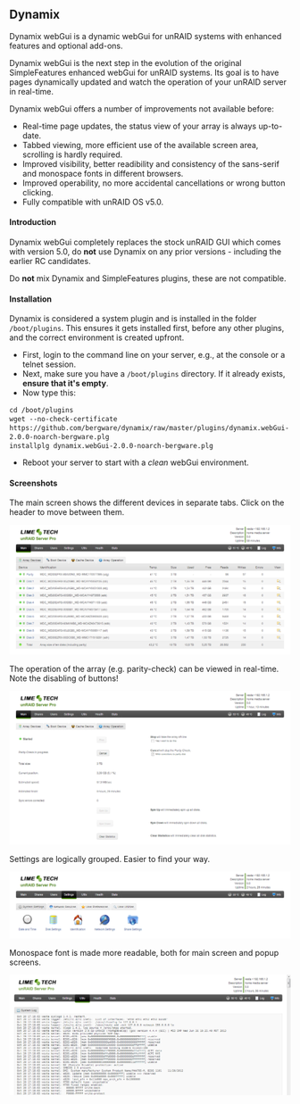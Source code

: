 ## Dynamix

Dynamix webGui is a dynamic webGui for unRAID systems with enhanced features and optional add-ons.

Dynamix webGui is the next step in the evolution of the original SimpleFeatures enhanced webGui for unRAID systems.
Its goal is to have pages dynamically updated and watch the operation of your unRAID server in real-time.

Dynamix webGui offers a number of improvements not available before:

- Real-time page updates, the status view of your array is always up-to-date.
- Tabbed viewing, more efficient use of the available screen area, scrolling is hardly required.
- Improved visibility, better readibility and consistency of the sans-serif and monospace fonts in different browsers.
- Improved operability, no more accidental cancellations or wrong button clicking.
- Fully compatible with unRAID OS v5.0.

#### Introduction

Dynamix webGui completely replaces the stock unRAID GUI which comes with version 5.0, do **not** use Dynamix on any prior versions - including
the earlier RC candidates.

Do **not** mix Dynamix and SimpleFeatures plugins, these are not compatible.

#### Installation

Dynamix is considered a system plugin and is installed in the folder `/boot/plugins`.
This ensures it gets installed first, before any other plugins, and the correct environment is created upfront.

- First, login to the command line on your server, e.g., at the console or a telnet session.
- Next, make sure you have a `/boot/plugins` directory.  If it already exists, **ensure that it's empty**.
- Now type this:

```
cd /boot/plugins
wget --no-check-certificate https://github.com/bergware/dynamix/raw/master/plugins/dynamix.webGui-2.0.0-noarch-bergware.plg
installplg dynamix.webGui-2.0.0-noarch-bergware.plg
```

- Reboot your server to start with a *clean* webGui environment.

#### Screenshots

The main screen shows the different devices in separate tabs. Click on the header to move between them.

![](/screenshots/main-array.png)

The operation of the array (e.g. parity-check) can be viewed in real-time. Note the disabling of buttons!

![](/screenshots/main-paritycheck.png)

Settings are logically grouped. Easier to find your way.

![](/screenshots/settings.png)

Monospace font is made more readable, both for main screen and popup screens.

![](/screenshots/system-log.png)
